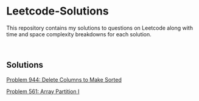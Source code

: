# Leetcode-Solutions
This repository contains my solutions to questions on Leetcode along with time and space complexity breakdowns for each solution.

<br>

## Solutions
[Problem 944: Delete Columns to Make Sorted](../blob/master/easy/944_delete_columns_to_make_sorted.py)

[Problem 561: Array Partition I](../blob/master/easy/561_array_partition_I.py)
